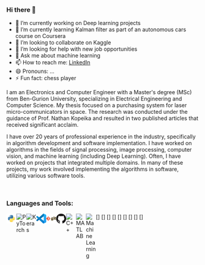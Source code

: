 ### Hi there 👋

- 🔭 I’m currently working on Deep learning projects
- 🌱 I’m currently learning Kalman filter as part of an autonomous cars course on Coursera
- 👯 I’m looking to collaborate on Kaggle 
- 🤔 I’m looking for help with new job opportunities 
- 💬 Ask me about machine learning
- 📫 How to reach me: [LinkedIn](https://www.linkedin.com/in/michaelscheinfeild/)
- 😄 Pronouns: ...
- ⚡ Fun fact: chess player

I am an Electronics and Computer Engineer with a Master's degree (MSc) from Ben-Gurion University, specializing in Electrical Engineering and Computer Science. My thesis focused on a purchasing system for laser micro-communicators in space. The research was conducted under the guidance of Prof. Nathan Kopeika and resulted in two published articles that received significant acclaim.

I have over 20 years of professional experience in the industry, specifically in algorithm development and software implementation. I have worked on algorithms in the fields of signal processing, image processing, computer vision, and machine learning (including Deep Learning). Often, I have worked on projects that integrated multiple domains. In many of these projects, my work involved implementing the algorithms in software, utilizing various software tools.

<br />

### Languages and Tools:

[<img align="left" alt="python" width="26px" src="https://raw.githubusercontent.com/github/explore/80688e429a7d4ef2fca1e82350fe8e3517d3494d/topics/python/python.png" />]
[<img align="left" alt="PyTorch" width="26px" src="https://pytorch.org/assets/images/pytorch-logo.png" />]
[<img align="left" alt="Keras" width="26px" src="https://keras.io/img/logo.png" />]
[<img align="left" alt="Visual Studio Code" width="26px" src="https://raw.githubusercontent.com/github/explore/80688e429a7d4ef2fca1e82350fe8e3517d3494d/topics/visual-studio-code/visual-studio-code.png" />]
[<img align="left" alt="Git" width="26px" src="https://raw.githubusercontent.com/github/explore/80688e429a7d4ef2fca1e82350fe8e3517d3494d/topics/git/git.png" />]
[<img align="left" alt="GitHub" width="26px" src="https://raw.githubusercontent.com/github/explore/78df643247d429f6cc873026c0622819ad797942/topics/github/github.png" />]
[<img align="left" alt="C++" width="26px" src="https://raw.githubusercontent.com/isocpp/logos/master/cpp_logo.png" />]
[<img align="left" alt="MATLAB" width="26px" src="https://www.mathworks.com/company/newsroom/mathworks-logo-square.png" />]
[<img align="left" alt="Machine Learning" width="26px" src="https://img.icons8.com/color/452/machine-learning.png" />]
